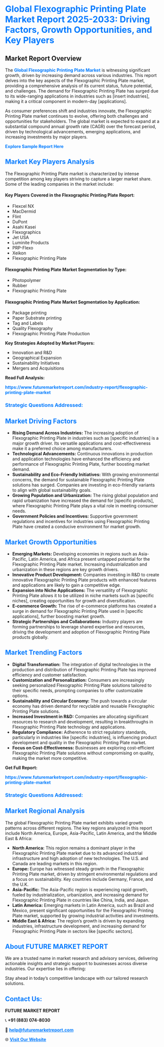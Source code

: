 <h1 style="color: #007BFF;">Global Flexographic Printing Plate Market Report 2025-2033: Driving Factors, Growth Opportunities, and Key Players</h1>

<section id="overview">
<h2>Market Report Overview</h2>
<p>The <a href="https://www.futuremarketreport.com/industry-report/flexographic-printing-plate-market" style="color: #007BFF; text-decoration: none;"><strong>Global Flexographic Printing Plate Market</strong></a> is witnessing significant growth, driven by increasing demand across various industries. This report delves into the key aspects of the Flexographic Printing Plate market, providing a comprehensive analysis of its current status, future potential, and challenges. The demand for Flexographic Printing Plate has surged due to its wide-ranging applications in industries such as [insert industries], making it a critical component in modern-day [applications].</p>
<p>As consumer preferences shift and industries innovate, the Flexographic Printing Plate market continues to evolve, offering both challenges and opportunities for stakeholders. The global market is expected to expand at a substantial compound annual growth rate (CAGR) over the forecast period, driven by technological advancements, emerging applications, and increasing investments by major players.</p>
</section>

<section id="overview">
<p><a href="https://www.futuremarketreport.com/request-sample/reportId=108497" style="color: #007BFF; text-decoration: none;"><strong>Explore Sample Report Here</strong></a></p>
</section>

<section id="key-players">
<h2 style="color: #007BFF;">Market Key Players Analysis</h2>
<p>The Flexographic Printing Plate market is characterized by intense competition among key players striving to capture a larger market share. Some of the leading companies in the market include:</p>
<h4>Key Players Covered in the Flexographic Printing Plate Report:</h4>
<ul><li>Flexcel NX</li><li>MacDermid</li><li>Flint</li><li>DuPont</li><li>Asahi Kasei</li><li>Flexographics</li><li>Jet USA</li><li>Luminite Products</li><li>PRP-Flexo</li><li>Xeikon</li><li>Flexographic Printing Plate</li></ul>
<h4>Flexographic Printing Plate Market Segmentation by Type:</h4>
<ul><li>Photopolymer</li><li>Rubber</li><li>Flexographic Printing Plate</li></ul>

<h4>Flexographic Printing Plate Market Segmentation by Application:</h4>
<ul><li>Package printing</li><li>Paper Substrate printing</li><li>Tag and Labels</li><li>Quality Flexography</li><li>Flexographic Printing Plate Production</li></ul>
<p><strong>Key Strategies Adopted by Market Players:</strong></p>
<ul>
<li>Innovation and R&D</li>
<li>Geographical Expansion</li>
<li>Sustainability Initiatives</li>
<li>Mergers and Acquisitions</li>
</ul>
</section>

<section>
<p><strong>Read Full Analysis: </strong></p><a href="https://www.futuremarketreport.com/industry-report/flexographic-printing-plate-market" style="color: #007BFF; text-decoration: none;"><strong>https://www.futuremarketreport.com/industry-report/flexographic-printing-plate-market</strong></a>
<h3 style="color: #007BFF;">Strategic Questions Addressed:</h3>
</section>

<section id="driving-factors">
<h2 style="color: #007BFF;">Market Driving Factors</h2>
<ul>
<li><strong>Rising Demand Across Industries:</strong> The increasing adoption of Flexographic Printing Plate in industries such as [specific industries] is a major growth driver. Its versatile applications and cost-effectiveness make it a preferred choice among manufacturers.</li>
<li><strong>Technological Advancements:</strong> Continuous innovations in production and application technologies have enhanced the efficiency and performance of Flexographic Printing Plate, further boosting market demand.</li>
<li><strong>Sustainability and Eco-Friendly Initiatives:</strong> With growing environmental concerns, the demand for sustainable Flexographic Printing Plate solutions has surged. Companies are investing in eco-friendly variants to align with global sustainability goals.</li>
<li><strong>Growing Population and Urbanization:</strong> The rising global population and rapid urbanization have increased the demand for [specific products], where Flexographic Printing Plate plays a vital role in meeting consumer needs.</li>
<li><strong>Government Policies and Incentives:</strong> Supportive government regulations and incentives for industries using Flexographic Printing Plate have created a conducive environment for market growth.</li>
</ul>
</section>

<section id="growth-opportunities">
<h2 style="color: #007BFF;">Market Growth Opportunities</h2>
<ul>
<li><strong>Emerging Markets:</strong> Developing economies in regions such as Asia-Pacific, Latin America, and Africa present untapped potential for the Flexographic Printing Plate market. Increasing industrialization and urbanization in these regions are key growth drivers.</li>
<li><strong>Innovative Product Development:</strong> Companies investing in R&D to create innovative Flexographic Printing Plate products with enhanced features and applications are likely to gain a competitive edge.</li>
<li><strong>Expansion into Niche Applications:</strong> The versatility of Flexographic Printing Plate allows it to be utilized in niche markets such as [specific niches], creating opportunities for growth and diversification.</li>
<li><strong>E-commerce Growth:</strong> The rise of e-commerce platforms has created a surge in demand for Flexographic Printing Plate used in [specific applications], further boosting market growth.</li>
<li><strong>Strategic Partnerships and Collaborations:</strong> Industry players are forming partnerships to leverage shared expertise and resources, driving the development and adoption of Flexographic Printing Plate products globally.</li>
</ul>
</section>

<section id="trending-factors">
<h2 style="color: #007BFF;">Market Trending Factors</h2>
<ul>
<li><strong>Digital Transformation:</strong> The integration of digital technologies in the production and distribution of Flexographic Printing Plate has improved efficiency and customer satisfaction.</li>
<li><strong>Customization and Personalization:</strong> Consumers are increasingly seeking personalized Flexographic Printing Plate solutions tailored to their specific needs, prompting companies to offer customizable options.</li>
<li><strong>Sustainability and Circular Economy:</strong> The push towards a circular economy has driven demand for recyclable and reusable Flexographic Printing Plate solutions.</li>
<li><strong>Increased Investment in R&D:</strong> Companies are allocating significant resources to research and development, resulting in breakthroughs in Flexographic Printing Plate technology and applications.</li>
<li><strong>Regulatory Compliance:</strong> Adherence to strict regulatory standards, particularly in industries like [specific industries], is influencing product development and quality in the Flexographic Printing Plate market.</li>
<li><strong>Focus on Cost-Effectiveness:</strong> Businesses are exploring cost-efficient Flexographic Printing Plate solutions without compromising on quality, making the market more competitive.</li>
</ul>
</section>

<section>
<p><strong>Get Full Report: </strong></p><a href="https://www.futuremarketreport.com/industry-report/flexographic-printing-plate-market" style="color: #007BFF; text-decoration: none;"><strong>https://www.futuremarketreport.com/industry-report/flexographic-printing-plate-market</strong></a>
<h3 style="color: #007BFF;">Strategic Questions Addressed:</h3>
</section>


<section id="regional-analysis">
<h2 style="color: #007BFF;">Market Regional Analysis</h2>
<p>The global Flexographic Printing Plate market exhibits varied growth patterns across different regions. The key regions analyzed in this report include North America, Europe, Asia-Pacific, Latin America, and the Middle East & Africa:</p>
<ul>
<li><strong>North America:</strong> This region remains a dominant player in the Flexographic Printing Plate market due to its advanced industrial infrastructure and high adoption of new technologies. The U.S. and Canada are leading markets in this region.</li>
<li><strong>Europe:</strong> Europe has witnessed steady growth in the Flexographic Printing Plate market, driven by stringent environmental regulations and a focus on sustainability. Key countries include Germany, France, and the U.K.</li>
<li><strong>Asia-Pacific:</strong> The Asia-Pacific region is experiencing rapid growth, fueled by industrialization, urbanization, and increasing demand for Flexographic Printing Plate in countries like China, India, and Japan.</li>
<li><strong>Latin America:</strong> Emerging markets in Latin America, such as Brazil and Mexico, present significant opportunities for the Flexographic Printing Plate market, supported by growing industrial activities and investments.</li>
<li><strong>Middle East & Africa:</strong> The region’s growth is driven by expanding industries, infrastructure development, and increasing demand for Flexographic Printing Plate in sectors like [specific sectors].</li>
</ul>
</section>

<footer>
<h2 style="color: #007BFF;">About FUTURE MARKET REPORT</h2>
<p>We are a trusted name in market research and advisory services, delivering actionable insights and strategic support to businesses across diverse industries. Our expertise lies in offering:</p>

<p>Stay ahead in today’s competitive landscape with our tailored research solutions.</p>

<h2 style="color: #007BFF;">Contact Us:</h2>
<p><strong>FUTURE MARKET REPORT</strong></p>
<p>📞 <strong>+91 (883) 074-8030</strong></p>
<p>📧 <strong><a href="mailto:help@futuremarketreport.com" style="color: #007BFF;">help@futuremarketreport.com</a></strong></p>
<p>🌐 <strong><a href="https://www.futuremarketreport.com/" style="color: #007BFF;">Visit Our Website</a></strong></p>
</footer>